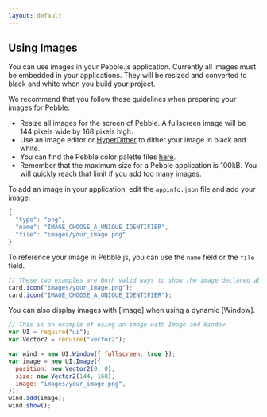 ```yaml
---
layout: default
---
```


## Using Images

You can use images in your Pebble.js application. Currently all images must be embedded in your applications. They will be resized and converted to black and white when you build your project.

We recommend that you follow these guidelines when preparing your images for Pebble:

- Resize all images for the screen of Pebble. A fullscreen image will be 144 pixels wide by 168 pixels high.
- Use an image editor or [HyperDither](http://2002-2010.tinrocket.com/software/hyperdither/index.html) to dither your image in black and white.
- You can find the Pebble color palette files [here](https://developer.rebble.io/developer.pebble.com/guides/app-resources/images/index.html#color-palettes).
- Remember that the maximum size for a Pebble application is 100kB. You will quickly reach that limit if you add too many images.

To add an image in your application, edit the `appinfo.json` file and add your image:

```js
{
  "type": "png",
  "name": "IMAGE_CHOOSE_A_UNIQUE_IDENTIFIER",
  "file": "images/your_image.png"
}
```

To reference your image in Pebble.js, you can use the `name` field or the `file` field.

```js
// These two examples are both valid ways to show the image declared above in a Card
card.icon("images/your_image.png");
card.icon("IMAGE_CHOOSE_A_UNIQUE_IDENTIFIER");
```

You can also display images with [Image] when using a dynamic [Window].

```js
// This is an example of using an image with Image and Window
var UI = require("ui");
var Vector2 = require("vector2");

var wind = new UI.Window({ fullscreen: true });
var image = new UI.Image({
  position: new Vector2(0, 0),
  size: new Vector2(144, 168),
  image: "images/your_image.png",
});
wind.add(image);
wind.show();
```

<breadcrumb>
